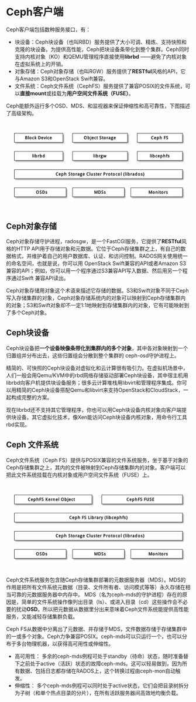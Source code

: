 # Ceph客户端
Ceph客户端包括数种服务接口，有：
* 块设备：Ceph块设备（也叫RBD）服务提供了大小可调、精炼、支持快照和克隆的块设备。为提供高性能，Ceph把块设备条带化到整个集群。Ceph同时支持内核对象（KO）和QEMU管理程序直接使用**librbd** ——避免了内核对象在虚拟系统上的开销。
* 对象存储：Ceph对象存储（也叫RGW）服务提供了**RESTful**风格的API，它与Amazon S3和OpenStack Swift兼容。
* 文件系统：Ceph文件系统（CephFS）服务提供了兼容POSIX的文件系统，可以**直接mount**或挂载为**用户空间文件系统（FUSE）**。

Ceph能额外运行多个OSD、MDS、和监视器来保证伸缩性和高可靠性，下图描述了高级架构。

![](pics/ceph_arch1.png)

## Ceph对象存储
Ceph对象存储守护进程，radosgw，是一个FastCGI服务，它提供了**RESTful**风格的HTTP API用于存储对象和元数据。它位于Ceph存储集群之上，有自己的数据格式，并维护着自己的用户数据库、认证、和访问控制。RADOS网关使用统一的命名空间，也就是说，你可以用 OpenStack Swift兼容的API或者Amazon S3兼容的API；例如，你可以用一个程序通过S3兼容API写入数据、然后用另一个程序通过Swift 兼容API读出。

Ceph对象存储用对象这个术语来描述它存储的数据。S3和Swift对象不同于Ceph写入存储集群的对象，Ceph对象存储系统内的对象可以映射到Ceph存储集群内的对象；S3和Swift对象却不一定1:1地映射到存储集群内的对象，它有可能映射到了多个Ceph对象。

## Ceph块设备
Ceph块设备把**一个设备映像条带化到集群内的多个对象**，其中各对象映射到一个归置组并分布出去，这些归置组会分散到整个集群的 ceph-osd守护进程上。

精简的、可快照的Ceph块设备对虚拟化和云计算很有吸引力。在虚拟机场景中，人们一般会用Qemu/KVM中的rbd网络存储驱动部署Ceph块设备，其中宿主机用librbd向客户机提供块设备服务；很多云计算堆栈用libvirt和管理程序集成。你可以用精简的Ceph块设备搭配Qemu和libvirt来支持OpenStack和CloudStack，一起构成完整的方案。

现在librbd还不支持其它管理程序，你也可以用Ceph块设备内核对象向客户端提供块设备。其它虚拟化技术，像Xen能访问Ceph块设备内核对象，用命令行工具rbd实现。

## Ceph 文件系统
Ceph文件系统（Ceph FS）提供与POSIX兼容的文件系统服务，坐于基于对象的Ceph存储集群之上，其内的文件被映射到Ceph存储集群内的对象。客户端可以把此文件系统挂载在内核对象或用户空间文件系统（FUSE）上。

![](pics/ceph_fs1.png)

Ceph文件系统服务包含随Ceph存储集群部署的元数据服务器（MDS）。MDS的作用是把所有文件系统元数据（目录、文件所有者、访问模式等等）永久存储在相当可靠的元数据服务器中内存中。 MDS（名为ceph-mds的守护进程）存在的原因是，简单的文件系统操作像列出目录（ls）、或进入目录（cd）这些操作会不必要的扰动**OSD**。所以把元数据从数据里分出来意味着Ceph文件系统能提供高性能服务，又能减轻存储集群负载。

Ceph FS从数据中分离出了元数据、并存储于MDS，文件数据存储于存储集群中的一或多个对象。Ceph力争兼容POSIX。ceph-mds可以只运行一个，也可以分布于多台物理机器，以获得高可用性或伸缩性。
* 高可用性： 多余的ceph-mds例程可处于standby（待命）状态，随时准备替下之前处于active（活跃）状态的故障ceph-mds。这可以轻易做到，因为所有数据、包括日志都存储在RADOS上，这个转换过程由ceph-mon自动触发。
* 伸缩性： 多个ceph-mds例程可以同时处于active状态，它们会把目录树拆分为子树（和单个热点目录的分片），在所有活跃服务器间高效地均衡负载。